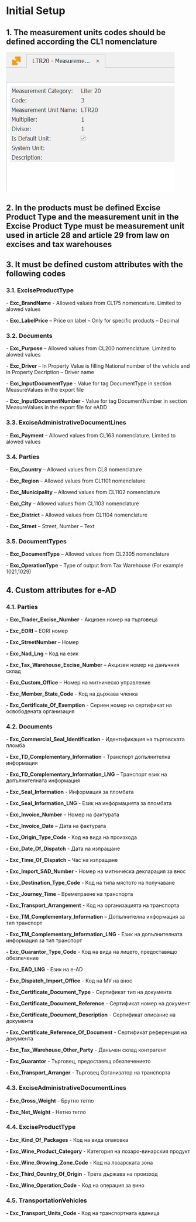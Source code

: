 # Initial Setup


## 1. The measurement units codes should be defined according the CL1 nomenclature

![image-20211209134740745](image-20211209134740745-16390593696201.png)

 

## 2. In the products must be defined Excise Product Type and the measurement unit in the Excise Product Type must be measurement unit used in article 28 and article 29 from law on excises and tax warehouses

## 3. It must be defined custom attributes with the following codes 

### 3.1. ExciseProductType

\-     **Exc_BrandName** - Allowed values from CL175 nomencature. Limited to alowed values

\-     **Exc_LabelPrice** – Price on label – Only for specific products – Decimal

### 3.2. Documents

\-      **Exc_Purpose** –  Allowed values from CL200 nomenclature. Limited to alowed values

\-      **Exc_Driver** – In Property Value is filling National number of the vehicle and in Property Decription  – Driver name

\-      **Exc_InputDocumentType** - Value for tag DocumentType in section MeasureValues in the export file

\-      **Exc_InputDocumentNumber** - Value for tag DocumentNumber in section MeasureValues in the export file for eADD

### 3.3. ExciseAdministrativeDocumentLines

\-     **Exc_Payment** – Allowed values from CL163 nomenclature. Limited to alowed values



### 3.4. Parties

\-     **Exc_Country** – Allowed values from CL8 nomenclature

\-     **Exc_Region** – Allowed values from CL1101 nomenclature

\-     **Exc_Municipality** – Allowed values from CL1102 nomenclature

\-     **Exc_City** – Allowed values from CL1103 nomenclature

\-     **Exc_District** – Allowed values from CL1104 nomenclature

\-     **Exc_Street** – Street, Number – Text

### 3.5. DocumentTypes

\-     **Exc_DocumentType** – Allowed values from CL2305 nomenclature

\-     **Exc_OperationType** – Type of output from Tax Warehouse (For example 1021,1029)



## 4. Custom attributes for e-AD

### 4.1.   Parties

**\-**     **Exc_Trader_Excise_Number** - Акцизен номер на търговеца

**\-     Exc_EORI** – EORI номер

**\-     Exc_StreetNumber** – Номер

**\-     Exc_Nad_Lng** – Код на език

**\-     Exc_Tax_Warehouse_Excise_Number** – Акцизен номер на данъчния склад

**\-     Exc_Custom_Office** – Номер на митническо управление

**\-     Exc_Member_State_Code** - Код на държава членка

**\-     Exc_Certificate_Of_Exemption** - Сериен номер на сертификат на освободената организация
     

 

### 4.2.    Documents

**\-     Exc_Commercial_Seal_Identification** - Идентификация на търговската пломба

**\-     Exc_TD_Complementary_Information** - Транспорт допълнителна информация

**\-     Exc_TD_Complementary_Information_LNG** – Транспорт език на допълнителната информация

**\-     Exc_Seal_Information** - Информация за пломбата

**\-     Exc_Seal_Information_LNG** - Език на информацията за пломбата

**\-     Exc_Invoice_Number** – Номер на фактурата

**\-     Exc_Invoice_Date** – Дата на фактурата

**\-     Exc_Origin_Type_Code** - Код на вида на произхода

**\-     Exc_Date_Of_Dispatch** - Дата на изпращане

**\-     Exc_Time_Of_Dispatch** – Час на изпращане

**\-     Exc_Import_SAD_Number** - Номер на митническа декларация за внос

**\-     Exc_Destination_Type_Code** - Код на типа мястото на получаване

**\-     Exc_Journey_Time** - Времетраене на транспорта

**\-     Exc_Transport_Arrangement** - Код на организацията на транспорта

**\-     Exc_TM_Complementary_Information** – Допълнителна информация за тип транспорт

**\-     Exc_TM_Complementary_Information_LNG** - Език на допълнителната информация за тип транспорт

**\-     Exc_Guarantor_Type_Code** - Код на вида на лицето, предоставящо обезпечение

**\-     Exc_EAD_LNG** - Език на e-AD

**\-     Exc_Dispatch_Import_Office** - Код на МУ на внос

**\-     Exc_Certificate_Document_Type** - Сертификат тип на документа

**\-     Exc_Certificate_Document_Reference** - Сертификат номер на документ

**\-     Exc_Certificate_Document_Description** - Сертификат описание на документа

**\-     Exc_Certificate_Reference_Of_Document** - Сертификат референция на документа

**\-     Exc_Tax_Warehouse_Other_Party** - Данъчен склад контрагент

**\-     Exc_Guarantor** - Търговец, предоставящ обезпечението

**\-     Exc_Transport_Arranger** - Търговец Организатор на транспорта
     




### 4.3.    ExciseAdministrativeDocumentLines

**\-     Exc_Gross_Weight** - Брутно тегло

**\-     Exc_Net_Weight**  - Нетно тегло

### 4.4.    ExciseProductType

**\-     Exc_Kind_Of_Packages** - Код на вида опаковка

**\-     Exc_Wine_Product_Category** - Категория на лозаро-винарския продукт

**\-     Exc_Wine_Growing_Zone_Code** - Код на лозарската зона

**\-     Exc_Third_Country_Of_Origin** - Трета държава на произход

**\-     Exc_Wine_Operation_Code** - Код на операция за вино

 

### 4.5. TransportationVehicles

**\-     Exc_Transport_Units_Code** - Код на транспортната единица





 
